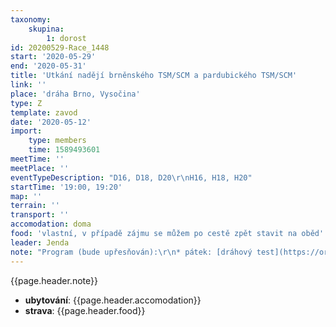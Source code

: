 ```yaml
---
taxonomy:
    skupina:
        1: dorost
id: 20200529-Race_1448
start: '2020-05-29'
end: '2020-05-31'
title: 'Utkání nadějí brněnského TSM/SCM a pardubického TSM/SCM'
link: ''
place: 'dráha Brno, Vysočina'
type: Z
template: zavod
date: '2020-05-12'
import:
    type: members
    time: 1589493601
meetTime: ''
meetPlace: ''
eventTypeDescription: "D16, D18, D20\r\nH16, H18, H20"
startTime: '19:00, 19:20'
map: ''
terrain: ''
transport: ''
accomodation: doma
food: 'vlastní, v případě zájmu se můžem po cestě zpět stavit na oběd'
leader: Jenda
note: "Program (bude upřesňován):\r\n* pátek: [dráhový test](https://oris.orientacnisporty.cz/Zavod?id=5942)\r\n* sobota: klasika (Čachnov, křižovatka v\_lese - 49.7355139N, 16.0802372E)\r\n* neděle: middle (Čachnov, křižovatka v\_lese 49.7355139N, 16.0802372E)\r\n\r\nS sebou:\r\n* věci na OB (včetně SI)\r\n* kvalitní oblečení i pro případ deště (nemůžeme mít kryté centrum)\r\n\r\nOmezení startu:\r\n* Maximálně 45 lidí za TSM/SCM, na základě přihlášek bude po konzultaci s oddílovými trenéry proveden výběr (snad se dostane na všechny)"
---
```

{{page.header.note}}
* **ubytování**: {{page.header.accomodation}}
* **strava**: {{page.header.food}}
